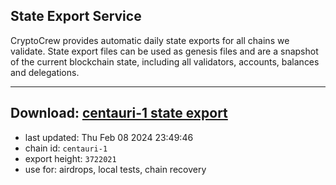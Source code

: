 ## State Export Service
CryptoCrew provides automatic daily state exports for all chains we validate. State export files can be used as genesis files and are a snapshot of the current blockchain state, including all validators, accounts, balances and delegations.

---
**Download: [centauri-1 state export](https://dl.ccvalidators.com/SERVICE/composable/centauri-1_export_3722021.json)**
---

- last updated: Thu Feb 08 2024 23:49:46
- chain id: `centauri-1`
- export height: `3722021`
- use for: airdrops, local tests, chain recovery

